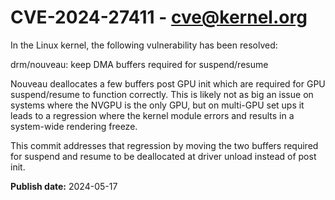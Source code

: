 # CVE-2024-27411 - cve@kernel.org

In the Linux kernel, the following vulnerability has been resolved:

drm/nouveau: keep DMA buffers required for suspend/resume

Nouveau deallocates a few buffers post GPU init which are required for GPU suspend/resume to function correctly.
This is likely not as big an issue on systems where the NVGPU is the only GPU, but on multi-GPU set ups it leads to a regression where the kernel module errors and results in a system-wide rendering freeze.

This commit addresses that regression by moving the two buffers required for suspend and resume to be deallocated at driver unload instead of post init.

**Publish date:** 2024-05-17
